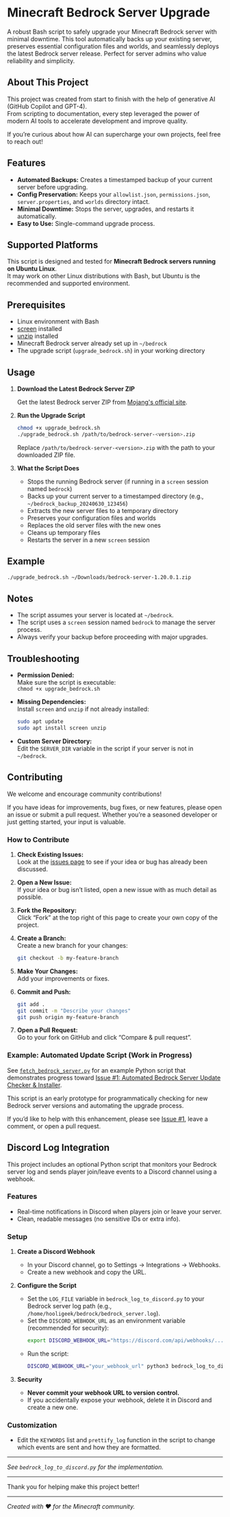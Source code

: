 # Minecraft Bedrock Server Upgrade

A robust Bash script to safely upgrade your Minecraft Bedrock server with minimal downtime. This tool automatically backs up your existing server, preserves essential configuration files and worlds, and seamlessly deploys the latest Bedrock server release. Perfect for server admins who value reliability and simplicity.

## About This Project

This project was created from start to finish with the help of generative AI (GitHub Copilot and GPT-4).  
From scripting to documentation, every step leveraged the power of modern AI tools to accelerate development and improve quality.  
  
If you’re curious about how AI can supercharge your own projects, feel free to reach out!

## Features

- **Automated Backups:** Creates a timestamped backup of your current server before upgrading.
- **Config Preservation:** Keeps your `allowlist.json`, `permissions.json`, `server.properties`, and `worlds` directory intact.
- **Minimal Downtime:** Stops the server, upgrades, and restarts it automatically.
- **Easy to Use:** Single-command upgrade process.

## Supported Platforms

This script is designed and tested for **Minecraft Bedrock servers running on Ubuntu Linux**.  
It may work on other Linux distributions with Bash, but Ubuntu is the recommended and supported environment.

## Prerequisites

- Linux environment with Bash
- [screen](https://www.gnu.org/software/screen/) installed
- [unzip](https://linux.die.net/man/1/unzip) installed
- Minecraft Bedrock server already set up in `~/bedrock`
- The upgrade script (`upgrade_bedrock.sh`) in your working directory

## Usage

1. **Download the Latest Bedrock Server ZIP**

   Get the latest Bedrock server ZIP from [Mojang's official site](https://www.minecraft.net/en-us/download/server/bedrock).

2. **Run the Upgrade Script**

   ```bash
   chmod +x upgrade_bedrock.sh
   ./upgrade_bedrock.sh /path/to/bedrock-server-<version>.zip
   ```

   Replace `/path/to/bedrock-server-<version>.zip` with the path to your downloaded ZIP file.

3. **What the Script Does**

   - Stops the running Bedrock server (if running in a `screen` session named `bedrock`)
   - Backs up your current server to a timestamped directory (e.g., `~/bedrock_backup_20240630_123456`)
   - Extracts the new server files to a temporary directory
   - Preserves your configuration files and worlds
   - Replaces the old server files with the new ones
   - Cleans up temporary files
   - Restarts the server in a new `screen` session

## Example

```bash
./upgrade_bedrock.sh ~/Downloads/bedrock-server-1.20.0.1.zip
```

## Notes

- The script assumes your server is located at `~/bedrock`.
- The script uses a `screen` session named `bedrock` to manage the server process.
- Always verify your backup before proceeding with major upgrades.

## Troubleshooting

- **Permission Denied:**  
  Make sure the script is executable:  
  `chmod +x upgrade_bedrock.sh`

- **Missing Dependencies:**  
  Install `screen` and `unzip` if not already installed:  
  ```bash
  sudo apt update
  sudo apt install screen unzip
  ```

- **Custom Server Directory:**  
  Edit the `SERVER_DIR` variable in the script if your server is not in `~/bedrock`.

## Contributing

We welcome and encourage community contributions!

If you have ideas for improvements, bug fixes, or new features, please open an issue or submit a pull request. Whether you’re a seasoned developer or just getting started, your input is valuable.

### How to Contribute

1. **Check Existing Issues:**  
   Look at the [issues page](https://github.com/hooligeek/MinecraftBedrockServerUpgrade/issues) to see if your idea or bug has already been discussed.

2. **Open a New Issue:**  
   If your idea or bug isn’t listed, open a new issue with as much detail as possible.

3. **Fork the Repository:**  
   Click “Fork” at the top right of this page to create your own copy of the project.

4. **Create a Branch:**  
   Create a new branch for your changes:
   ```bash
   git checkout -b my-feature-branch
   ```

5. **Make Your Changes:**  
   Add your improvements or fixes.

6. **Commit and Push:**  
   ```bash
   git add .
   git commit -m "Describe your changes"
   git push origin my-feature-branch
   ```

7. **Open a Pull Request:**  
   Go to your fork on GitHub and click “Compare & pull request”.

### Example: Automated Update Script (Work in Progress)

See [`fetch_bedrock_server.py`](./fetch_bedrock_server.py) for an example Python script that demonstrates progress toward [Issue #1: Automated Bedrock Server Update Checker & Installer](https://github.com/hooligeek/MinecraftBedrockServerUpgrade/issues/1).

This script is an early prototype for programmatically checking for new Bedrock server versions and automating the upgrade process.

If you’d like to help with this enhancement, please see [Issue #1](https://github.com/hooligeek/MinecraftBedrockServerUpgrade/issues/1), leave a comment, or open a pull request.

## Discord Log Integration

This project includes an optional Python script that monitors your Bedrock server log and sends player join/leave events to a Discord channel using a webhook.

### Features

- Real-time notifications in Discord when players join or leave your server.
- Clean, readable messages (no sensitive IDs or extra info).

### Setup

1. **Create a Discord Webhook**
   - In your Discord channel, go to Settings → Integrations → Webhooks.
   - Create a new webhook and copy the URL.

2. **Configure the Script**
   - Set the `LOG_FILE` variable in `bedrock_log_to_discord.py` to your Bedrock server log path (e.g., `/home/hooligeek/bedrock/bedrock_server.log`).
   - Set the `DISCORD_WEBHOOK_URL` as an environment variable (recommended for security):
     ```bash
     export DISCORD_WEBHOOK_URL="https://discord.com/api/webhooks/..."
     ```
   - Run the script:
     ```bash
     DISCORD_WEBHOOK_URL="your_webhook_url" python3 bedrock_log_to_discord.py
     ```

3. **Security**
   - **Never commit your webhook URL to version control.**
   - If you accidentally expose your webhook, delete it in Discord and create a new one.

### Customization

- Edit the `KEYWORDS` list and `prettify_log` function in the script to change which events are sent and how they are formatted.

---

*See `bedrock_log_to_discord.py` for the implementation.*

---

Thank you for helping make this project better!

---

*Created with ❤️ for the Minecraft community.*
